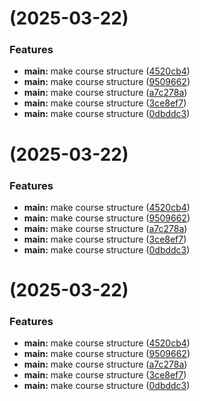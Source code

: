 # [](https://github.com/Asakhn0/study_2024-2025_os-intro/compare/v1.2.3...v) (2025-03-22)


### Features

* **main:** make course structure ([4520cb4](https://github.com/Asakhn0/study_2024-2025_os-intro/commit/4520cb47fa1e8543c91ee53a983d5fd819480ccd))
* **main:** make course structure ([9509662](https://github.com/Asakhn0/study_2024-2025_os-intro/commit/9509662749d3f8e96fcfb563b11f76d1780ead8c))
* **main:** make course structure ([a7c278a](https://github.com/Asakhn0/study_2024-2025_os-intro/commit/a7c278adcff395aaa6a3f6222559626c458d2a88))
* **main:** make course structure ([3ce8ef7](https://github.com/Asakhn0/study_2024-2025_os-intro/commit/3ce8ef73cefdaf651ad9e032ef49d7b8f7ee0d22))
* **main:** make course structure ([0dbddc3](https://github.com/Asakhn0/study_2024-2025_os-intro/commit/0dbddc390759b07339dddcc0fbd50f5ed84db85c))



# [](https://github.com/Asakhn0/study_2024-2025_os-intro/compare/v1.2.3...v) (2025-03-22)


### Features

* **main:** make course structure ([4520cb4](https://github.com/Asakhn0/study_2024-2025_os-intro/commit/4520cb47fa1e8543c91ee53a983d5fd819480ccd))
* **main:** make course structure ([9509662](https://github.com/Asakhn0/study_2024-2025_os-intro/commit/9509662749d3f8e96fcfb563b11f76d1780ead8c))
* **main:** make course structure ([a7c278a](https://github.com/Asakhn0/study_2024-2025_os-intro/commit/a7c278adcff395aaa6a3f6222559626c458d2a88))
* **main:** make course structure ([3ce8ef7](https://github.com/Asakhn0/study_2024-2025_os-intro/commit/3ce8ef73cefdaf651ad9e032ef49d7b8f7ee0d22))
* **main:** make course structure ([0dbddc3](https://github.com/Asakhn0/study_2024-2025_os-intro/commit/0dbddc390759b07339dddcc0fbd50f5ed84db85c))



# [](https://github.com/Asakhn0/study_2024-2025_os-intro/compare/v1.2.3...v) (2025-03-22)


### Features

* **main:** make course structure ([4520cb4](https://github.com/Asakhn0/study_2024-2025_os-intro/commit/4520cb47fa1e8543c91ee53a983d5fd819480ccd))
* **main:** make course structure ([9509662](https://github.com/Asakhn0/study_2024-2025_os-intro/commit/9509662749d3f8e96fcfb563b11f76d1780ead8c))
* **main:** make course structure ([a7c278a](https://github.com/Asakhn0/study_2024-2025_os-intro/commit/a7c278adcff395aaa6a3f6222559626c458d2a88))
* **main:** make course structure ([3ce8ef7](https://github.com/Asakhn0/study_2024-2025_os-intro/commit/3ce8ef73cefdaf651ad9e032ef49d7b8f7ee0d22))
* **main:** make course structure ([0dbddc3](https://github.com/Asakhn0/study_2024-2025_os-intro/commit/0dbddc390759b07339dddcc0fbd50f5ed84db85c))




